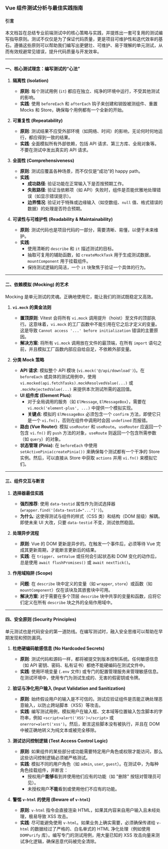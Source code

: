 ### Vue 组件测试分析与最佳实践指南

#### 引言

本文档旨在总结专业前端测试中的核心策略与实践，并提炼出一套可复用的测试编写指导原则。测试不仅仅是为了保证代码质量，更是项目可维护性和迭代效率的基石。遵循这些原则可以帮助我们编写出更健壮、可维护、易于理解的单元测试，从而有效规避常见错误，提升代码质量与开发效率。

---

#### 一、核心测试理念：编写测试的“心法”

1.  **隔离性 (Isolation)**
    *   **原则**: 每个测试用例 (`it`) 都应在独立、纯净的环境中运行，不受其他测试的影响。
    *   **实践**: 使用 `beforeEach` 和 `afterEach` 钩子来创建和销毁被测组件、重置 Mocks 和 Store，确保每个用例都有一个全新的开始。

2.  **可重复性 (Repeatability)**
    *   **原则**: 测试结果不应受外部环境（如网络、时间）的影响，无论何时何地运行，都应得到一致的结果。
    *   **实践**: 全面模拟所有外部依赖，包括 API 请求、第三方库、全局对象等。不要在测试中发出真实的 API 请求。

3.  **全面性 (Comprehensiveness)**
    *   **原则**: 测试应覆盖各种场景，而不仅仅是“成功”的 happy path。
    *   **实践**:
        *   **成功路径**: 验证功能在正常输入下是否按预期工作。
        *   **失败路径**: 验证当依赖项（如 API）失败时，组件是否能优雅地处理错误（如显示错误提示）。
        *   **边界情况**: 验证对于特殊或边缘输入（如空数组、`null` 值、格式错误的数据）的处理是否符合预期。

4.  **可读性与可维护性 (Readability & Maintainability)**
    *   **原则**: 测试代码也是项目代码的一部分，需要清晰、易懂，以便于未来维护。
    *   **实践**:
        *   使用清晰的 `describe` 和 `it` 描述测试的目标。
        *   抽取可复用的辅助函数，如 `createMockTask` 用于生成测试数据，`mountComponent` 用于挂载组件。
        *   保持测试逻辑的简洁，一个 `it` 块聚焦于验证一个具体的行为。

---

#### 二、依赖模拟 (Mocking) 的艺术

Mocking 是单元测试的灵魂。正确地使用它，能让我们的测试既稳定又高效。

1.  **`vi.mock` 的黄金法则**
    *   **置顶原则**: Vitest 会将所有 `vi.mock` 调用提升（hoist）至文件的顶部执行。这意味着，`vi.mock` 的工厂函数中不能引用在它之后才定义的变量。这是导致 `Cannot access '...' before initialization` 错误的主要原因。
    *   **解决方案**: 将所有 `vi.mock` 调用放在文件的最顶端，在所有 `import` 语句之前，并且模拟工厂函数内部应自给自足，不依赖外部变量。

2.  **分类 Mock 策略**
    *   **API 请求**: 模拟整个 API 模块 (`vi.mock('@/api/download')`)。在 `beforeEach` 或具体的测试用例中，使用 `vi.mocked(api.fetchTasks).mockResolvedValue(...)` 或 `.mockRejectedValue(...)` 来提供本次测试所需的返回值。
    *   **UI 组件库 (Element Plus)**:
        *   对于全局调用的服务（如 `ElMessage`, `ElMessageBox`），需要在 `vi.mock('element-plus', ...)` 中提供一个模拟实现。
        *   **关键点**: 模拟的 `ElMessageBox` 必须包含一个 `confirm` 方法，即使它只是一个 `vi.fn()`，否则在组件中调用时会因 `undefined` 而报错。
    *   **路由 (Vue Router)**: 模拟 `useRouter` 和 `useRoute`。`useRouter` 应返回一个包含 `vi.fn()` 的 `push` 方法的对象，`useRoute` 则返回一个包含所需参数（如 `query`）的对象。
    *   **状态管理 (Pinia)**: 在 `beforeEach` 中使用 `setActivePinia(createPinia())` 来确保每个测试都有一个干净的 Store 实例。然后，可以直接从 Store 中获取 `actions` 并用 `vi.fn()` 来模拟它们。

---

#### 三、组件交互与断言

1.  **选择器最佳实践**
    *   **强烈推荐**: 使用 `data-testid` 属性作为测试选择器 (`wrapper.find('[data-testid="..."]')`)。
    *   **为什么**: 这使得测试与组件的样式（CSS 类）和结构（DOM 层级）解耦。即使未来 UI 大改，只要 `data-testid` 不变，测试依然稳固。

2.  **处理异步流程**
    *   **原则**: Vue 的 DOM 更新是异步的。在触发一个事件后，必须等待 Vue 完成其更新周期，才能断言更新后的结果。
    *   **实践**: 在 `trigger`、`setValue` 或任何会引起状态和 DOM 变化的动作后，总是使用 `await flushPromises()` 或 `await nextTick()`。

3.  **作用域陷阱 (Scope)**
    *   **问题**: 在 `describe` 块中定义的变量（如 `wrapper`, `store`）或函数（如 `mountComponent`）仅在该块及其嵌套块中可用。
    *   **解决方案**: 对于需要在多个顶层 `describe` 块中共享的变量和函数，应将它们定义在所有 `describe` 块之外的全局作用域中。

---

#### 四、安全原则 (Security Principles)

单元测试也是代码安全的第一道防线。在编写测试时，融入安全思维可以帮助在早期发现和预防漏洞。

1.  **杜绝硬编码敏感信息 (No Hardcoded Secrets)**
    *   **原则**: 测试代码和源码一样，都将被提交到版本控制系统。任何敏感信息（如 API 密钥、密码、私有证书）都绝不能硬编码在测试文件中。
    *   **实践**: 使用环境变量 (`.env` 文件) 或专门的配置管理服务来管理敏感信息。在测试环境中，使用专门为测试生成的、无害的假密钥或令牌。

2.  **验证与净化用户输入 (Input Validation and Sanitization)**
    *   **原则**: 始终假设用户的输入是不可信的。测试应验证组件是否能正确处理恶意输入，以防止跨站脚本（XSS）等攻击。
    *   **实践**: 编写测试用例，模拟用户在输入框、文本域等位置输入包含脚本的字符串，例如 `<script>alert('XSS')</script>` 或 `onerror=alert('xss')`。然后，断言这些脚本没有被执行，并且在 DOM 中被正确地转义为纯文本或被完全移除。

3.  **测试访问控制逻辑 (Test Access Control Logic)**
    *   **原则**: 如果组件的某些部分或功能需要特定用户角色或权限才能访问，那么这些访问控制逻辑必须被严格测试。
    *   **实践**: 模拟不同的用户角色（如 `admin`, `user`, `guest`）。在测试中，为每种角色挂载组件，并断言：
        *   授权用户**能够**看到并使用他们应有的功能（如 "删除" 按钮对管理员可见）。
        *   未授权用户**不能**看到或使用他们不应有的功能。

4.  **警惕 `v-html` 的使用 (Beware of `v-html`)**
    *   **原则**: `v-html` 指令会直接渲染 HTML，如果其内容来自用户输入且未经处理，极易导致 XSS 攻击。
    *   **实践**: 尽可能避免使用 `v-html`。如果业务上确实需要，必须确保传递给 `v-html` 的数据经过了严格的、白名单式的 HTML 净化处理（例如使用 `DOMPurify` 库）。编写专门的测试用例，用大量已知的 XSS 攻击向量来测试净化逻辑，确保恶意代码被完全清除。 